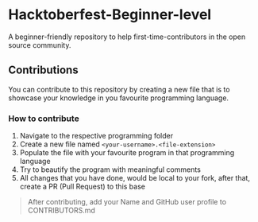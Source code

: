 # Hacktoberfest-Beginner-level

A beginner-friendly repository to help first-time-contributors in the open source community.

## Contributions

You can contribute to this repository by creating a new file that is to showcase your knowledge in you favourite programming language.

### How to contribute

1. Navigate to the respective programming folder
2. Create a new file named `<your-username>.<file-extension>`
3. Populate the file with your favourite program in that programming language
4. Try to beautify the program with meaningful comments
5. All changes that you have done, would be local to your fork, after that, create a PR (Pull Request) to this base

> After contributing, add your Name and GitHub user profile to CONTRIBUTORS.md
